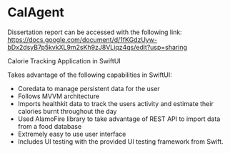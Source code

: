 # CalAgent

Dissertation report can be accessed with the following link: https://docs.google.com/document/d/1fKGdzUyw-bDx2dsyB7p5kvkXL9m2sKh9zJ8VLiqz4qs/edit?usp=sharing 

Calorie Tracking Application in SwiftUI

Takes advantage of the following capabilities in SwiftUI:

- Coredata to manage persistent data for the user 
- Follows MVVM architecture 
- Imports healthkit data to track the users activity and estimate their calories burnt throughout the day
- Used AlamoFire library to take advantage of REST API to import data from a food database
- Extremely easy to use user interface
- Includes UI testing with the provided UI testing framework from Swift. 
